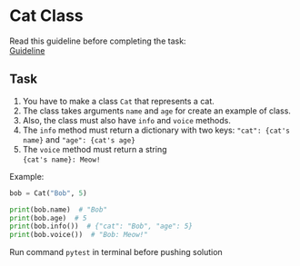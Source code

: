# Cat Class

Read this guideline before completing the task:  
[Guideline](https://github.com/ketstap162/tasks-guideline)

## Task
1) You have to make a class `Cat` that represents a cat.  
2) The class takes arguments `name` and `age` for create an example of class.
3) Also, the class must also have `info` and `voice` methods.
4) The `info` method must return a dictionary with two keys: 
`"cat": {cat's name}` and `"age": {cat's age}`
5) The `voice` method must return a string  
`{cat's name}: Meow!`

Example:
```python
bob = Cat("Bob", 5)

print(bob.name)  # "Bob"
print(bob.age)  # 5
print(bob.info())  # {"cat": "Bob", "age": 5}
print(bob.voice())  # "Bob: Meow!"
```

Run command `pytest` in terminal
before pushing solution